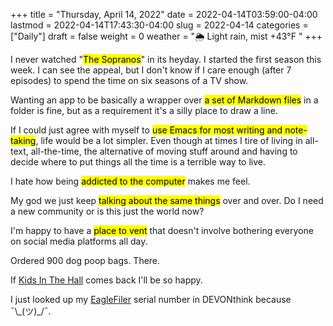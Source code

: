 +++
title = "Thursday, April 14, 2022"
date = 2022-04-14T03:59:00-04:00
lastmod = 2022-04-14T17:43:30-04:00
slug = 2022-04-14
categories = ["Daily"]
draft = false
weight = 0
weather = "🌦 Light rain, mist +43°F "
+++

I never watched "<mark>The Sopranos</mark>" in its heyday. I started the first season this week. I can see the appeal, but I don't know if I care enough (after 7 episodes) to spend the time on six seasons of a TV show.

Wanting an app to be basically a wrapper over <mark>a set of Markdown files</mark> in a folder is fine, but as a requirement it's a silly place to draw a line.

If I could just agree with myself to <mark>use Emacs for most writing and note-taking</mark>, life would be a lot simpler. Even though at times I tire of living in all-text, all-the-time, the alternative of moving stuff around and having to decide where to put things all the time is a terrible way to live.

I hate how being <mark>addicted to the computer</mark> makes me feel.

My god we just keep <mark>talking about the same things</mark> over and over. Do I need a new community or is this just the world now?

I'm happy to have a <mark>place to vent</mark> that doesn't involve bothering everyone on social media platforms all day.

Ordered 900 dog poop bags. There.

If [Kids In The Hall](https://www.cbr.com/the-kids-in-the-hall-best-characters-debuted-early/) comes back I'll be so happy.

I just looked up my [EagleFiler](https://c-command.com/eaglefiler/) serial number in DEVONthink because ¯\\_(ツ)\_/¯.

[//]: # "Exported with love from a post written in Org mode"
[//]: # "- https://github.com/kaushalmodi/ox-hugo"

